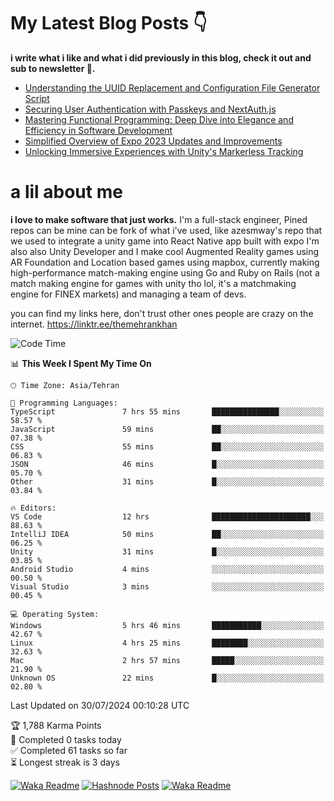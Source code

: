 # My Latest Blog Posts 👇
**i write what i like and what i did previously in this blog, check it out and sub to newsletter 🫡.**

<!-- HASHNODE_BLOG:START -->
- [Understanding the UUID Replacement and Configuration File Generator Script](https://themehrankhan.hashnode.dev/understanding-the-uuid-replacement-and-configuration-file-generator-script)
- [Securing User Authentication with Passkeys and NextAuth.js](https://themehrankhan.hashnode.dev/securing-user-authentication-with-passkeys-and-nextauthjs)
- [Mastering Functional Programming: Deep Dive into Elegance and Efficiency in Software Development](https://themehrankhan.hashnode.dev/mastering-functional-programming-deep-dive-into-elegance-and-efficiency-in-software-development)
- [Simplified Overview of Expo 2023 Updates and Improvements](https://themehrankhan.hashnode.dev/expo-2023-updates-and-features-summary)
- [Unlocking Immersive Experiences with Unity's Markerless Tracking](https://themehrankhan.hashnode.dev/unlocking-immersive-experiences-with-unitys-markerless-tracking)

<!-- HASHNODE_BLOG:END -->

# a lil about me
**i love to make  software that just works.**
I'm a full-stack engineer, Pined repos can be mine can be fork of what i've used, like azesmway's repo that we used to integrate a unity game into React Native app built with expo I'm also also Unity Developer and I make cool Augmented Reality games using AR Foundation and Location based games using mapbox, currently making high-performance match-making engine using Go and Ruby on Rails (not a match making engine for games with unity tho lol, it's a matchmaking engine for FINEX markets) and managing a team of devs.

you can find my links here, don't trust other ones people are crazy on the internet.
https://linktr.ee/themehrankhan

<!--START_SECTION:waka-->
![Code Time](http://img.shields.io/badge/Code%20Time-536%20hrs%2016%20mins-blue)

📊 **This Week I Spent My Time On** 

```text
🕑︎ Time Zone: Asia/Tehran

💬 Programming Languages: 
TypeScript               7 hrs 55 mins       ███████████████░░░░░░░░░░   58.57 % 
JavaScript               59 mins             ██░░░░░░░░░░░░░░░░░░░░░░░   07.38 % 
CSS                      55 mins             ██░░░░░░░░░░░░░░░░░░░░░░░   06.83 % 
JSON                     46 mins             █░░░░░░░░░░░░░░░░░░░░░░░░   05.70 % 
Other                    31 mins             █░░░░░░░░░░░░░░░░░░░░░░░░   03.84 % 

🔥 Editors: 
VS Code                  12 hrs              ██████████████████████░░░   88.63 % 
IntelliJ IDEA            50 mins             ██░░░░░░░░░░░░░░░░░░░░░░░   06.25 % 
Unity                    31 mins             █░░░░░░░░░░░░░░░░░░░░░░░░   03.85 % 
Android Studio           4 mins              ░░░░░░░░░░░░░░░░░░░░░░░░░   00.50 % 
Visual Studio            3 mins              ░░░░░░░░░░░░░░░░░░░░░░░░░   00.45 % 

💻 Operating System: 
Windows                  5 hrs 46 mins       ███████████░░░░░░░░░░░░░░   42.67 % 
Linux                    4 hrs 25 mins       ████████░░░░░░░░░░░░░░░░░   32.63 % 
Mac                      2 hrs 57 mins       █████░░░░░░░░░░░░░░░░░░░░   21.90 % 
Unknown OS               22 mins             █░░░░░░░░░░░░░░░░░░░░░░░░   02.80 % 
```


 Last Updated on 30/07/2024 00:10:28 UTC
<!--END_SECTION:waka-->

<!-- TODO-IST:START -->
🏆  1,788 Karma Points           
🌸  Completed 0 tasks today           
✅  Completed 61 tasks so far           
⏳  Longest streak is 3 days
<!-- TODO-IST:END -->

[![Waka Readme](https://github.com/TheMehranKhan/themehrankhan/actions/workflows/main.yml/badge.svg)](https://github.com/TheMehranKhan/themehrankhan/actions/workflows/main.yml)
[![Hashnode Posts](https://github.com/TheMehranKhan/themehrankhan/actions/workflows/hashnode.yml/badge.svg)](https://github.com/TheMehranKhan/themehrankhan/actions/workflows/hashnode.yml)
[![Waka Readme](https://github.com/TheMehranKhan/themehrankhan/actions/workflows/waka.yml/badge.svg)](https://github.com/TheMehranKhan/themehrankhan/actions/workflows/waka.yml)
